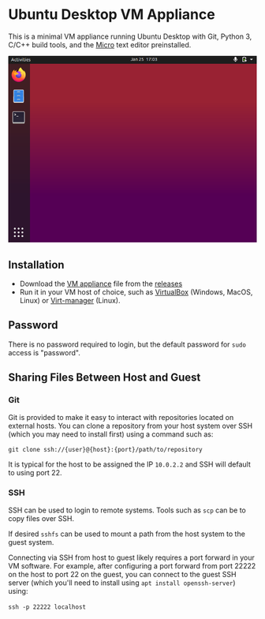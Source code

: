 Ubuntu Desktop VM Appliance
===========================

This is a minimal VM appliance running Ubuntu Desktop with Git, Python 3, C/C++ build tools, and the [Micro](https://github.com/zyedidia/micro) text editor preinstalled.

![Ubuntu Desktop](media/screenshot.png)

Installation
------------

- Download the [VM appliance](https://github.com/jncraton/ubuntu-desktop-vm/releases/download/v1.6/ubuntu-desktop.ova) file from the [releases](https://github.com/jncraton/ubuntu-desktop-vm/releases/latest)
- Run it in your VM host of choice, such as [VirtualBox](https://www.virtualbox.org/) (Windows, MacOS, Linux) or [Virt-manager](https://virt-manager.org/) (Linux).

Password
--------

There is no password required to login, but the default password for `sudo` access is "password".

Sharing Files Between Host and Guest
------------------------------------

### Git

Git is provided to make it easy to interact with repositories located on external hosts. You can clone a repository from your host system over SSH (which you may need to install first) using a command such as:

```
git clone ssh://{user}@{host}:{port}/path/to/repository
```

It is typical for the host to be assigned the IP `10.0.2.2` and SSH will default to using port 22.

### SSH

SSH can be used to login to remote systems. Tools such as `scp` can be to copy files over SSH. 

If desired `sshfs` can be used to mount a path from the host system to the guest system.

Connecting via SSH from host to guest likely requires a port forward in your VM software. For example, after configuring a port forward from port 22222 on the host to port 22 on the guest, you can connect to the guest SSH server (which you'll need to install using `apt install openssh-server`) using:

`ssh -p 22222 localhost`
